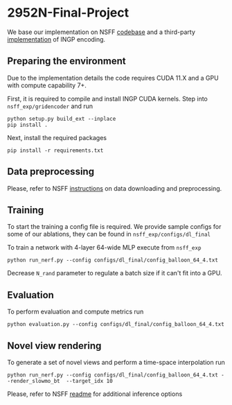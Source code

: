 # 2952N-Final-Project

We base our implementation on NSFF [codebase](https://github.com/zhengqili/Neural-Scene-Flow-Fields) and a third-party [implementation](https://github.com/ashawkey/torch-ngp) of INGP encoding.

## Preparing the environment

Due to the implementation details the code requires CUDA 11.X and a GPU with compute capability 7+.

First, it is required to compile and install INGP CUDA kernels. Step into ```nsff_exp/gridencoder``` and run

```
python setup.py build_ext --inplace
pip install .
```

Next, install the required packages

```
pip install -r requirements.txt
```

## Data preprocessing

Please, refer to NSFF [instructions](https://github.com/zhengqili/Neural-Scene-Flow-Fields#video-preprocessing) on data downloading and preprocessing.

## Training

To start the training a config file is required. We provide sample configs for some of our ablations, they can be found in ```nsff_exp/configs/dl_final```

To train a network with 4-layer 64-wide MLP execute from ```nsff_exp```

```
python run_nerf.py --config configs/dl_final/config_balloon_64_4.txt
```

Decrease ```N_rand``` parameter to regulate a batch size if it can't fit into a GPU.

## Evaluation

To perform evaluation and compute metrics run

```
python evaluation.py --config configs/dl_final/config_balloon_64_4.txt
```

## Novel view rendering

To generate a set of novel views and perform a time-space interpolation run

```
python run_nerf.py --config configs/dl_final/config_balloon_64_4.txt --render_slowmo_bt  --target_idx 10
```

Please, refer to NSFF [readme](https://github.com/zhengqili/Neural-Scene-Flow-Fields#rendering-from-an-example-pretrained-model) for additional inference options 

